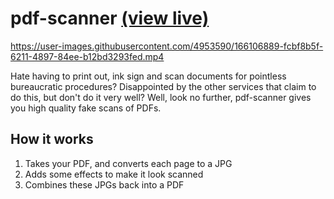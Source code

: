 # pdf-scanner [(view live)](https://domdomegg.github.io/pdf-scanner/)

https://user-images.githubusercontent.com/4953590/166106889-fcbf8b5f-6211-4897-84ee-b12bd3293fed.mp4

Hate having to print out, ink sign and scan documents for pointless bureaucratic procedures? Disappointed by the other services that claim to do this, but don't do it very well? Well, look no further, pdf-scanner gives you high quality fake scans of PDFs.

## How it works

1. Takes your PDF, and converts each page to a JPG
2. Adds some effects to make it look scanned
3. Combines these JPGs back into a PDF
